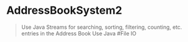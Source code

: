 # AddressBookSystem2
>Use Java Streams for searching, sorting, filtering, counting, etc. entries in the Address Book
>Use Java #File IO
